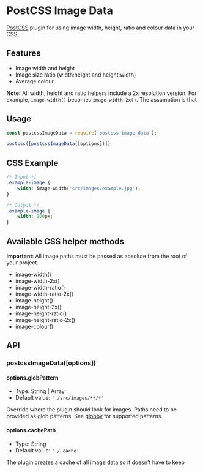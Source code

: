 # PostCSS Image Data

[PostCSS](https://github.com/postcss/postcss) plugin for using image width, height, ratio and colour data in your CSS.


## Features

* Image width and height
* Image size ratio (width:height and height:width)
* Average colour

**Note:** All width, height and ratio helpers include a 2x resolution version. For example, `image-width()` becomes `image-width-2x()`. The assumption is that


## Usage

```.js
const postcssImageData = require('postcss-image-data');

postcss([postcssImageData([options])])
```


## CSS Example

```.css
/* Input */
.example-image {
    width: image-width('src/images/example.jpg');
}

/* Output */
.example-image {
    width: 200px;
}
```


## Available CSS helper methods

**Important**: All image paths must be passed as absolute from the root of your project.

* image-width()
* image-width-2x()
* image-width-ratio()
* image-width-ratio-2x()
* image-height()
* image-height-2x()
* image-height-ratio()
* image-height-ratio-2x()
* image-colour()


## API

### postcssImageData([options])

#### options.globPattern

* Type: String | Array
* Default value: `'./src/images/**/*'`

Override where the plugin should look for images. Paths need to be provided as glob patterns. See [globby](https://github.com/sindresorhus/globby) for supported patterns.

#### options.cachePath

* Type: String
* Default value: `'./.cache'`

The plugin creates a cache of all image data so it doesn't have to keep
